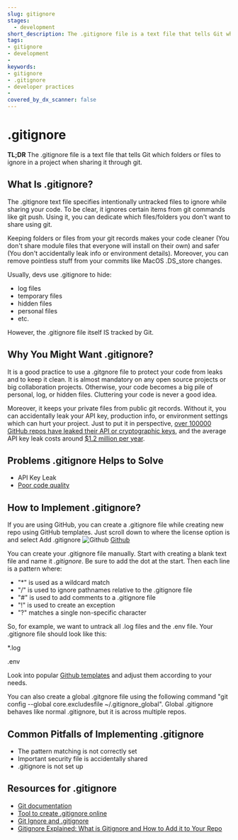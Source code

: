 ```yaml
---
slug: gitignore
stages:
  - development
short_description: The .gitignore file is a text file that tells Git which folders or files to ignore in a project when sharing it through git. It helps to keep your code clean and secure...
tags:
- gitignore
- development
- 
keywords:
- gitignore
- .gitignore
- developer practices
- 
covered_by_dx_scanner: false
---
```


# .gitignore

**TL;DR**
The .gitignore file is a text file that tells Git which folders or files to ignore in a project when sharing it through git.

## What Is .gitignore?
The .gitignore text file specifies intentionally untracked files to ignore while sharing your code. To be clear, it ignores certain items from git commands like git push. Using it, you can dedicate which files/folders you don't want to share using git. 

Keeping folders or files from your git records makes your code cleaner (You don't share module files that everyone will install on their own) and safer (You don't accidentally leak info or environment details). Moreover, you can remove pointless stuff from your commits like MacOS .DS_store
changes.

Usually, devs use .gitignore to hide:
* log files
* temporary files
* hidden files
* personal files
* etc.

However, the .gitignore file itself IS tracked by Git.


## Why You Might Want .gitignore?

It is a good practice to use a .gitgnore file to protect your code from leaks and to keep it clean. It is almost mandatory on any open source projects or big collaboration projects. Otherwise, your code becomes a big pile of personal, log, or hidden files. Cluttering your code is never a good idea.

Moreover, it keeps your private files from public git records. Without it, you can accidentally leak your API key, production info, or environment settings which can hurt your project. Just to put it in perspective, [over  100000 GitHub repos have leaked their API or cryptographic keys](https://www.zdnet.com/article/over-100000-github-repos-have-leaked-api-or-cryptographic-keys/), and the average API key leak costs around [$1.2 million per year](https://securityboulevard.com/2023/01/wallarm-releases-new-end-to-end-solution-to-reduce-risk-and-time-to-remediate-leaked-api-keys-and-secrets/#:~:text=While%20API%20key%20leakage%20incidents%20are%20not%20new%2C,keys%20is%20both%20a%20security%20and%20financial%20imperative).
## Problems .gitignore Helps to Solve

* API Key Leak
* [Poor code quality](/problems/poor-code-quality)

## How to Implement .gitignore?
If you are using GitHub, you can create a .gitignore file while creating new repo using GitHub templates. Just scroll down to where the license option is and select Add .gitignore
![Github](/files/getignore.png)
[Github](https://www.github.com/)

You can create your .gitignore file manually. Start with creating a blank text file and name it *.gitignore*. Be sure to add the dot at the start. Then each line is a pattern where: 
- "*" is used as a wildcard match
- "/"  is used to ignore pathnames relative to the .gitignore file
- "#" is used to add comments to a .gitignore file
- "!" is used to create an exception
- "?" matches a single non-specific character

So, for example, we want to untrack all .log files and the .env file. Your .gitignore file should look like this:

*.log

.env

Look into popular [Github templates](https://github.com/github/gitignore) and adjust them according to your needs.

You can also create a global .gitgnore file using the following command "git config --global core.excludesfile ~/.gitignore_global". Global .gitignore behaves like normal .gitignore, but it is across multiple repos.

## Common Pitfalls of Implementing .gitignore
- The pattern matching is not correctly set
- Important security file is accidentally shared
- .gitignore is not set up

## Resources for .gitignore
- [Git documentation](https://git-scm.com/docs/gitignore)
- [Tool to create .gitignore online](https://www.toptal.com/developers/gitignore)
- [Git Ignore and .gitignore](https://www.w3schools.com/git/git_ignore.asp)
- [Gitignore Explained: What is Gitignore and How to Add it to Your Repo](https://www.freecodecamp.org/news/gitignore-what-is-it-and-how-to-add-to-repo/)